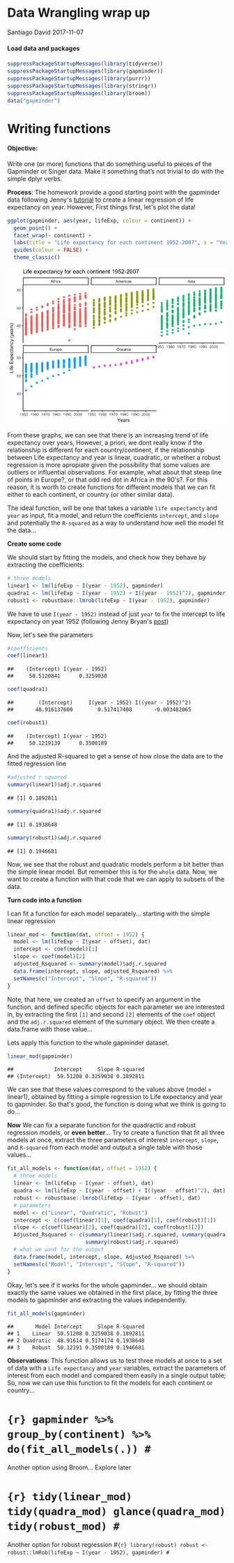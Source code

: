 Data Wrangling wrap up
================
Santiago David
2017-11-07

#### Load data and packages

``` r
suppressPackageStartupMessages(library(tidyverse))
suppressPackageStartupMessages(library(gapminder))
suppressPackageStartupMessages(library(purrr))
suppressPackageStartupMessages(library(stringr))
suppressPackageStartupMessages(library(broom))
data("gapminder")
```

Writing functions
=================

#### **Objective**:

Write one (or more) functions that do something useful to pieces of the Gapminder or Singer data. Make it something that’s not trivial to do with the simple dplyr verbs.

**Process**: The homework provide a good starting point with the gapminder data following Jenny's [tutorial](http://stat545.com/block012_function-regress-lifeexp-on-year.html) to create a linear regression of life expectancy on year. However, First things first, let's plot the data!

``` r
ggplot(gapminder, aes(year, lifeExp, colour = continent)) +
  geom_point() +
  facet_wrap(~ continent) +
  labs(title = "Life expectancy for each continent 1952-2007", x = "Years", y = "Life Expectancy (years)") +
  guides(colour = FALSE) +
  theme_classic() 
```

![](data_wrangling_hw06_files/figure-markdown_github-ascii_identifiers/unnamed-chunk-2-1.png)

From these graphs, we can see that there is an increasing trend of life expectancy over years, However, a priori, we dont really know if the relationship is different for each country/continent, if the relationship between Life expectancy and year is linear, cuadratic, or whether a robust regression is more apropiate given the possibility that some values are outliers or influential observations. For example, what about that steep line of points in Europe?, or that odd red dot in Africa in the 90's?. For this reason, it is worth to create functions for different models that we can fit either to each continent, or country (or other similar data).

The ideal function, will be one that takes a variable `life expectancty` and `year` as input, fit a model, and return the coefficients `intercept`, and `slope` and potentially the `R-squared` as a way to understand how well the model fit the data...

**Create some code**

We should start by fitting the models, and check how they behave by extracting the coefficients:

``` r
# three models
linear1 <- lm(lifeExp ~ I(year - 1952), gapminder)
quadra1 <- lm(lifeExp ~ I(year - 1952) + I((year - 1952)^2), gapminder)
robust1 <- robustbase::lmrob(lifeExp ~ I(year - 1952), gapminder)
```

We have to use `I(year - 1952)` instead of just `year` to fix the intercept to life expectancy on year 1952 (following Jenny Bryan's [post](http://stat545.com/block012_function-regress-lifeexp-on-year.html))

Now, let's see the parameters

``` r
#coefficients
coef(linear1)
```

    ##    (Intercept) I(year - 1952) 
    ##     50.5120841      0.3259038

``` r
coef(quadra1)
```

    ##        (Intercept)     I(year - 1952) I((year - 1952)^2) 
    ##       48.916137600        0.517417408       -0.003482065

``` r
coef(robust1)
```

    ##    (Intercept) I(year - 1952) 
    ##     50.1219139      0.3500189

And the adjusted R-squared to get a sense of how close the data are to the fitted regression line

``` r
#adjusted r squared
summary(linear1)$adj.r.squared
```

    ## [1] 0.1892811

``` r
summary(quadra1)$adj.r.squared
```

    ## [1] 0.1938648

``` r
summary(robust1)$adj.r.squared
```

    ## [1] 0.1946681

Now, we see that the robust and quadratic models perform a bit better than the simple linear model. But remember this is for the `whole` data. Now, we want to create a function with that code that we can apply to subsets of the data.

**Turn code into a function**

I can fit a function for each model separately... starting with the simple linear regression

``` r
linear_mod <- function(dat, offset = 1952) {
  model <- lm(lifeExp ~ I(year - offset), dat)
  intercept <- coef(model)[1]
  slope <- coef(model)[2]
  adjusted_Rsquared <- summary(model)$adj.r.squared
  data.frame(intercept, slope, adjusted_Rsquared) %>% 
  setNames(c("Intercept", "Slope", "R-squared"))
}
```

Note, that here, we created an `offset` to specify an argument in the function, and defined specific objects for each parameter we are interested in, by extracting the first `[1]` and second `[2]` elements of the `coef` object and the `adj.r.squared` element of the summary object. We then create a data.frame with those value...

Lets apply this function to the whole gapminder dataset.

``` r
linear_mod(gapminder)
```

    ##             Intercept     Slope R-squared
    ## (Intercept)  50.51208 0.3259038 0.1892811

We can see that these values correspond to the values above (model = linear1), obtained by fitting a simple regression to Life expectancy and year to gapminder. So that's good, the function is doing what we think is going to do...

**Now** We can fix a separate function for the quadractic and robust regression models, or **even better**... Try to create a function that fit all three models at once, extract the three parameters of interest `intercept`, `slope`, and `R-squared` from each model and output a single table with those values...

``` r
fit_all_models <- function(dat, offset = 1952) {
  # three models
  linear <- lm(lifeExp ~ I(year - offset), dat)
  quadra <- lm(lifeExp ~ I(year - offset) + I((year - offset)^2), dat)
  robust <- robustbase::lmrob(lifeExp ~ I(year - offset), dat)
  # parameters
  model <- c("Linear", "Quadratic", "Robust")
  intercept <- c(coef(linear)[1], coef(quadra)[1], coef(robust)[1])
  slope <- c(coef(linear)[2], coef(quadra)[2], coef(robust)[2])
  Adjusted_Rsquared <- c(summary(linear)$adj.r.squared, summary(quadra)$adj.r.squared, 
                         summary(robust)$adj.r.squared)
  # what we want for the output
  data.frame(model, intercept, slope, Adjusted_Rsquared) %>% 
  setNames(c("Model", "Intercept", "Slope", "R-squared"))
}
```

Okay, let's see if it works for the whole gapminder... we should obtain exactly the same values we obtained in the first place, by fitting the three models to gapminder and extracting the values independently.

``` r
fit_all_models(gapminder)
```

    ##       Model Intercept     Slope R-squared
    ## 1    Linear  50.51208 0.3259038 0.1892811
    ## 2 Quadratic  48.91614 0.5174174 0.1938648
    ## 3    Robust  50.12191 0.3500189 0.1946681

**Observations**: This function allows us to test three models at once to a set of data with a `Life expectancy` and `year` variables, extract the parameters of interest from each model and compared them easily in a single output table; So, now we can use this function to fit the models for each continent or country...

`{r} gapminder %>%    group_by(continent) %>%    do(fit_all_models(.)) #`
=========================================================================

Another option using Broom... Explore later

`{r} tidy(linear_mod) tidy(quadra_mod) glance(quadra_mod) tidy(robust_mod) #`
=============================================================================

Another option for robust regression \#`{r} library(robust) robust <- robust::lmRob(lifeExp ~ I(year - 1952), gapminder) #`
